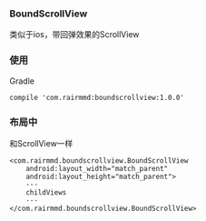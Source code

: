 ### BoundScrollView
类似于ios，带回弹效果的ScrollView

### 使用
Gradle
```
compile 'com.rairmmd:boundscrollview:1.0.0'
```

### 布局中
和ScrollView一样
```
<com.rairmmd.boundscrollview.BoundScrollView
    android:layout_width="match_parent"
    android:layout_height="match_parent">
    ···
    childViews
    ···
</com.rairmmd.boundscrollview.BoundScrollView>
```
